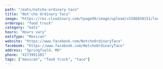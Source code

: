 ```yaml
---
path: "/eats/notcho-ordinary-taco"
title: "Not'cho Ordinary Taco"
image: "https://res.cloudinary.com/tpage99/image/upload/v1586830151/local417eats/local417eatslogo.png"
orderops: "food truck"
category: "eats"
hours: "Hours vary"
eatsType: "Mexican"
website: "https://www.facebook.com/NotchoOrdinaryTaco"
facebook: "https://www.facebook.com/NotchoOrdinaryTaco"
address: "Springfield, MO"
phone: "4173991101"
tags: ["mexican", "food truck", "taco"]
---
```

